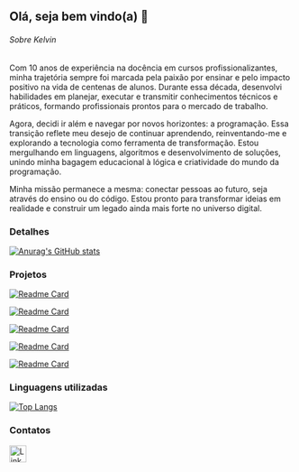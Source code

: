 ## Olá, seja bem vindo(a) 👋

###### Sobre Kelvin

Com 10 anos de experiência na docência em cursos profissionalizantes, minha trajetória sempre foi marcada pela paixão por ensinar e pelo impacto positivo na vida de centenas de alunos. Durante essa década, desenvolvi habilidades em planejar, executar e transmitir conhecimentos técnicos e práticos, formando profissionais prontos para o mercado de trabalho.

Agora, decidi ir além e navegar por novos horizontes: a programação. Essa transição reflete meu desejo de continuar aprendendo, reinventando-me e explorando a tecnologia como ferramenta de transformação. Estou mergulhando em linguagens, algoritmos e desenvolvimento de soluções, unindo minha bagagem educacional à lógica e criatividade do mundo da programação.

Minha missão permanece a mesma: conectar pessoas ao futuro, seja através do ensino ou do código. Estou pronto para transformar ideias em realidade e construir um legado ainda mais forte no universo digital.
### Detalhes

[![Anurag's GitHub stats](https://github-readme-stats.vercel.app/api?username=kelvindutra3012&show_icons=true&theme=dark)](https://github.com/anuraghazra/github-readme-stats)

### Projetos

[![Readme Card](https://github-readme-stats.vercel.app/api/pin/?username=kelvindutra3012&repo=projetopet&theme=dark)](https://github.com/anuraghazra/github-readme-stats)

[![Readme Card](https://github-readme-stats.vercel.app/api/pin/?username=kelvindutra3012&repo=gamehouse&theme=dark)](https://github.com/anuraghazra/github-readme-stats)

[![Readme Card](https://github-readme-stats.vercel.app/api/pin/?username=kelvindutra3012&repo=projetobootstrapalura&theme=dark)](https://github.com/anuraghazra/github-readme-stats)

[![Readme Card](https://github-readme-stats.vercel.app/api/pin/?username=kelvindutra3012&repo=sitedkshoes&theme=dark)](https://github.com/anuraghazra/github-readme-stats)

[![Readme Card](https://github-readme-stats.vercel.app/api/pin/?username=kelvindutra3012&repo=projeto_calculadora_medias&theme=dark)](https://github.com/anuraghazra/github-readme-stats)



### Linguagens utilizadas

[![Top Langs](https://github-readme-stats.vercel.app/api/top-langs/?username=kelvindutra3012&layout=compact)](https://github.com/anuraghazra/github-readme-stats)

### Contatos

[<img src='https://img.shields.io/badge/LinkedIn-0077B5?style=for-the-badge&logo=linkedin&logoColor=white' alt='Linkedin' height='30'>](https://www.linkedin.com/in/kelvindutra)
